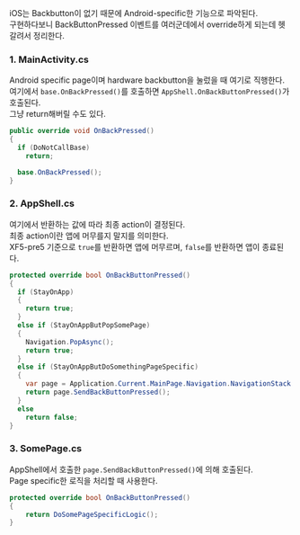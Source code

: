 iOS는 Backbutton이 없기 때문에 Android-specific한 기능으로 파악된다.  
구현하다보니 BackButtonPressed 이벤트를 여러군데에서 override하게 되는데 헷갈려서 정리한다.

### 1. MainActivity.cs
Android specific page이며 hardware backbutton을 눌렀을 때 여기로 직행한다.  
여기에서 `base.OnBackPressed()`를 호출하면 `AppShell.OnBackButtonPressed()`가 호출된다.  
그냥 return해버릴 수도 있다.
```cs
public override void OnBackPressed()
{
  if (DoNotCallBase)
    return;

  base.OnBackPressed();
}
```

### 2. AppShell.cs  
여기에서 반환하는 값에 따라 최종 action이 결정된다.  
최종 action이란 앱에 머무를지 말지를 의미한다.  
XF5-pre5 기준으로 `true`를 반환하면 앱에 머무르며, `false`를 반환하면 앱이 종료된다.  
```cs
protected override bool OnBackButtonPressed()
{
  if (StayOnApp) 
  {
    return true;
  }
  else if (StayOnAppButPopSomePage) 
  {
    Navigation.PopAsync();
    return true;
  }
  else if (StayOnAppButDoSomethingPageSpecific) 
  {
    var page = Application.Current.MainPage.Navigation.NavigationStack.LastOrDefault();
    return page.SendBackButtonPressed();
  }
  else
    return false;
}
```

### 3. SomePage.cs  
AppShell에서 호출한 `page.SendBackButtonPressed()`에 의해 호출된다.  
Page specific한 로직을 처리할 때 사용한다.  
```cs
protected override bool OnBackButtonPressed()
{
    return DoSomePageSpecificLogic();
}
```
